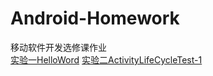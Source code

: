 # Android-Homework
移动软件开发选修课作业<br>
[实验一HelloWord](https://github.com/ShieldManCCC/Android-Homework/tree/master/HelloWord)
 [实验二ActivityLifeCycleTest-1 ](https://github.com/ShieldManCCC/Android-Homework/tree/master/ActivityLifeCycleTest-1)

